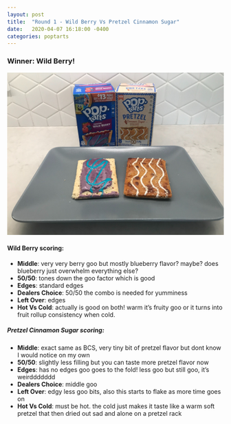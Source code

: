 ```yaml
---
layout: post
title:  "Round 1 - Wild Berry Vs Pretzel Cinnamon Sugar"
date:   2020-04-07 16:18:00 -0400
categories: poptarts
---
```


### Winner: Wild Berry!

![round 1 - 3 vs 13](/assets/img/round-1--3-vs-13.jpg)

#### Wild Berry scoring:
 * **Middle**: very very berry goo but mostly blueberry flavor? maybe? does blueberry just overwhelm everything else?
 * **50/50**: tones down the goo factor which is good
 * **Edges**: standard edges
 * **Dealers Choice**: 50/50 the combo is needed for yumminess
 * **Left Over**: edges
 * **Hot Vs Cold**: actually is good on both! warm it’s fruity goo or it turns into fruit rollup consistency when cold.

##### Pretzel Cinnamon Sugar scoring:
 * **Middle**: exact same as BCS, very tiny bit of pretzel flavor but dont know I would notice on my own
 * **50/50**: slightly less filling but you can taste more pretzel flavor now
 * **Edges**: has no edges goo goes to the fold! less goo but still goo, it’s weirddddddd
 * **Dealers Choice**: middle goo
 * **Left Over**: edgy less goo bits, also this starts to flake as more time goes on
 * **Hot Vs Cold**: must be hot. the cold just makes it taste like a warm soft pretzel that then dried out sad and alone on a pretzel rack